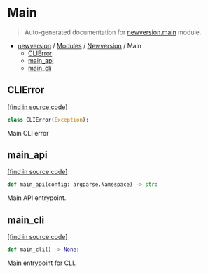# Main

> Auto-generated documentation for [newversion.main](https://github.com/vemel/newversion/blob/master/newversion/main.py) module.

- [newversion](../README.md#newversion---your-version-manager) / [Modules](../MODULES.md#newversion-modules) / [Newversion](index.md#newversion) / Main
    - [CLIError](#clierror)
    - [main_api](#main_api)
    - [main_cli](#main_cli)

## CLIError

[[find in source code]](https://github.com/vemel/newversion/blob/master/newversion/main.py#L8)

```python
class CLIError(Exception):
```

Main CLI error

## main_api

[[find in source code]](https://github.com/vemel/newversion/blob/master/newversion/main.py#L14)

```python
def main_api(config: argparse.Namespace) -> str:
```

Main API entrypoint.

## main_cli

[[find in source code]](https://github.com/vemel/newversion/blob/master/newversion/main.py#L25)

```python
def main_cli() -> None:
```

Main entrypoint for CLI.
